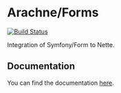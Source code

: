 Arachne/Forms
====

[![Build Status](https://img.shields.io/travis/Arachne/Forms.svg?style=flat-square)](https://travis-ci.org/Arachne/Forms)

Integration of Symfony/Form to Nette.

Documentation
----

You can find the documentation [here](docs/index.md).
